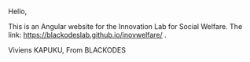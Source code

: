 Hello,

This is an Angular website for the Innovation Lab for Social Welfare.
The link: https://blackodeslab.github.io/inovwelfare/ .

Viviens KAPUKU,
From BLACKODES
